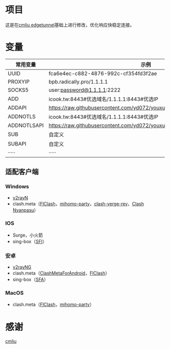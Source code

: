 # 项目
这是在[cmliu edgetunnel](https://github.com/cmliu/edgetunnel)基础上进行修改，优化响应快稳定连接。
# 变量
| 常用变量 | 示例 |
|--------|---------|
| UUID  | fca6e4ec-c882-4876-992c-cf354fd3f2ae |
| PROXYIP | bpb.radically.pro/1.1.1.1 |
| SOCKS5 | user:password@1.1.1.1:2222 |
| ADD | icook.tw:8443#优选域名/1.1.1.1:8443#优选IP |
| ADDAPI | https://raw.githubusercontent.com/yd072/youxuanyuming/refs/heads/main/ip.txt |
| ADDNOTLS | icook.tw:8443#优选域名/1.1.1.1:8443#优选IP |
| ADDNOTLSAPI | https://raw.githubusercontent.com/yd072/youxuanyuming/refs/heads/main/ip.txt |
| SUB | 自定义 |
| SUBAPI | 自定义 |
| ····· | ····· |

## 适配客户端
### Windows
- [v2rayN](https://github.com/2dust/v2rayN)
- clash.meta（[FlClash](https://github.com/chen08209/FlClash)，[mihomo-party](https://github.com/mihomo-party-org/mihomo-party)，[clash-verge-rev](https://github.com/clash-verge-rev/clash-verge-rev)，[Clash Nyanpasu](https://github.com/keiko233/clash-nyanpasu)）
### IOS
- Surge，小火箭
- sing-box（[SFI](https://sing-box.sagernet.org/zh/clients/apple/)）
### 安卓
- [v2rayNG](https://github.com/2dust/v2rayNG)
- clash.meta（[ClashMetaForAndroid](https://github.com/MetaCubeX/ClashMetaForAndroid)，[FlClash](https://github.com/chen08209/FlClash)）
- sing-box（[SFA](https://github.com/SagerNet/sing-box)）
### MacOS
- clash.meta（[FlClash](https://github.com/chen08209/FlClash)，[mihomo-party](https://github.com/mihomo-party-org/mihomo-party)）



# 感谢
[cmliu](https://github.com/cmliu/edgetunnel)
